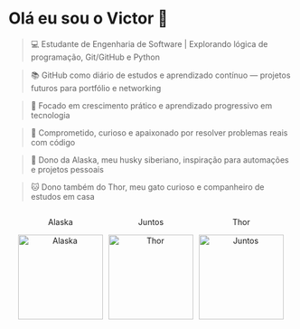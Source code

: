 # Olá eu sou o Victor 👋

>💻 Estudante de Engenharia de Software | Explorando lógica de programação, Git/GitHub e Python


>📚 GitHub como diário de estudos e aprendizado contínuo — projetos futuros para portfólio e networking

>🚀 Focado em crescimento prático e aprendizado progressivo em tecnologia

>🎯 Comprometido, curioso e apaixonado por resolver problemas reais com código

>🐶 Dono da Alaska, meu husky siberiano, inspiração para automações e projetos pessoais

>🐱 Dono também do Thor, meu gato curioso e companheiro de estudos em casa



<div align="center" style="display: flex; gap: 10px; justify-content: center; align-items: flex-start;">
  <div style="text-align: center;">
    <p>Alaska</p>
    <img src="Imagem do WhatsApp de 2025-08-19 à(s) 16.31.21_5238b355.jpg" alt="Alaska" height="150">
  </div>
  <div style="text-align: center;">
    <p>Juntos</p>
    <img src="Imagem do WhatsApp de 2025-08-19 à(s) 22.29.10_ac2e0cb5-1.jpg" alt="Thor" height="150">
  </div>
  <div style="text-align: center;">
    <p>Thor</p>
    <img src="Imagem do WhatsApp de 2025-08-19 à(s) 22.33.16_6217a270.jpg" alt="Juntos" height="150">
  </div>
</div>
